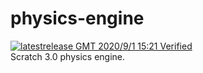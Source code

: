 # physics-engine
[![latestrelease](https://img.shields.io/github/v/release/144881-Studios/physics-engine.svg) GMT 2020/9/1 15:21 Verified](https://github.com/144881-Studios/physics-engine/releases)  
Scratch 3.0 physics engine.
